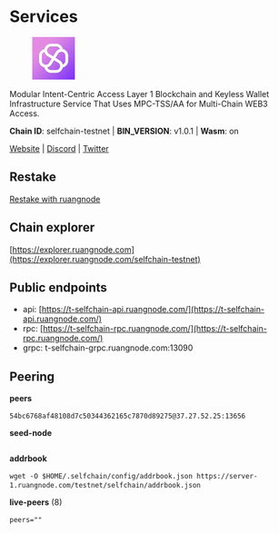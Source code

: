 
# Services

<figure><img src="https://raw.githubusercontent.com/ruangnode/cosmos-images/main/logos/selfchain.png" alt=""><figcaption></figcaption></figure>

Modular Intent-Centric Access Layer 1 Blockchain and Keyless Wallet Infrastructure Service That Uses MPC-TSS/AA for Multi-Chain WEB3 Access.

**Chain ID**: selfchain-testnet | **BIN_VERSION**: v1.0.1  | **Wasm**: on

[Website](https://selfchain.xyz/) | [Discord](https://discord.gg/VNjrS7aAa7) | [Twitter](https://x.com/selfchainxyz)

## Restake

[Restake with ruangnode]()
## Chain explorer
[https://explorer.ruangnode.com](https://explorer.ruangnode.com/selfchain-testnet)

## Public endpoints

* api: [https://t-selfchain-api.ruangnode.com/](https://t-selfchain-api.ruangnode.com/)
* rpc: [https://t-selfchain-rpc.ruangnode.com/](https://t-selfchain-rpc.ruangnode.com/)
* grpc: t-selfchain-grpc.ruangnode.com:13090

## Peering

**peers**

```
54bc6768af48108d7c50344362165c7870d89275@37.27.52.25:13656
```

**seed-node**

```

```

**addrbook**
```
wget -O $HOME/.selfchain/config/addrbook.json https://server-1.ruangnode.com/testnet/selfchain/addrbook.json
```

**live-peers** (8)
```
peers=""
```
